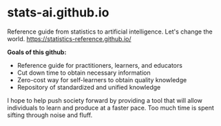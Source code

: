 # stats-ai.github.io
Reference guide from statistics to artificial intelligence. Let's change the world. https://statistics-reference.github.io/

**Goals of this github:**
* Reference guide for practitioners, learners, and educators
* Cut down time to obtain necessary information
* Zero-cost way for self-learners to obtain quality knowledge
* Repository of standardized and unified knowledge

I hope to help push society forward by providing a tool that will allow individuals to learn and produce at a faster pace.  Too much time is spent sifting through noise and fluff.
